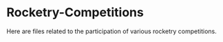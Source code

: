# Rocketry-Competitions
Here are files related to the participation of various rocketry competitions.
